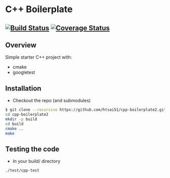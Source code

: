 # C++ Boilerplate
[![Build Status](https://travis-ci.org/banuprathap/PID-Integration.svg?branch=master)](https://travis-ci.org/banuprathap/PID-Integration)
[![Coverage Status](https://coveralls.io/repos/github/banuprathap/PID-Integration/badge.svg?branch=master)](https://coveralls.io/github/banuprathap/PID-Integration?branch=master)
---

## Overview

Simple starter C++ project with:

- cmake
- googletest


## Installation

- Checkout the repo (and submodules)
```bash
$ git clone --recursive https://github.com/htsai51/cpp-boilerplate2.git
cd cpp-boilerplate2
mkdir -p build
cd build
cmake ..
make
```

## Testing the code

- In your build/ directory
```bash
./test/cpp-test
```